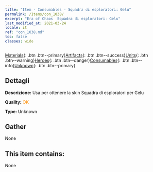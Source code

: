 ```yaml
---
title: "Item - Consumables - Squadra di esploratori: Gelu"
permalink: /Items/con_1038/
excerpt: "Era of Chaos  Squadra di esploratori: Gelu"
last_modified_at: 2021-03-24
locale: it
ref: "con_1038.md"
toc: false
classes: wide
---
```

 [Materials](/it/Items/){: .btn .btn--primary}[Artifacts](/it/Items/Artifacts/){: .btn .btn--success}[Units](/it/Items/Units/){: .btn .btn--warning}[Heroes](/it/Items/Heroes/){: .btn .btn--danger}[Consumables](/it/Items/Consumables/){: .btn .btn--info}[Unknown](/it/Items/Unknown/){: .btn .btn--primary}

## Dettagli
 **Descrizione:** Usa per ottenere la skin Squadra di esploratori per Gelu

 **Quality:** <span style="color: #FF8C00">OK</span>

 **Type:** Unknown

## Gather

  None

## This item contains:

  None

